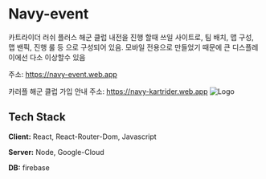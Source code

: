 
# Navy-event

카트라이더 러쉬 플러스 해군 클럽 내전을 진행 할때 쓰일 사이트로, 팀 배치, 맵 구성, 맵 밴픽, 진행 룰 등 으로 구성되어 있음.
모바일 전용으로 만들었기 때문에 큰 디스플레이에선 다소 이상할수 있음 


주소: https://navy-event.web.app

카러플 해군 클럽 가입 안내 주소: https://navy-kartrider.web.app
![Logo](https://navy-event.web.app/images/emblem.png)




## Tech Stack

**Client:** React, React-Router-Dom, Javascript

**Server:** Node, Google-Cloud

**DB:** firebase

